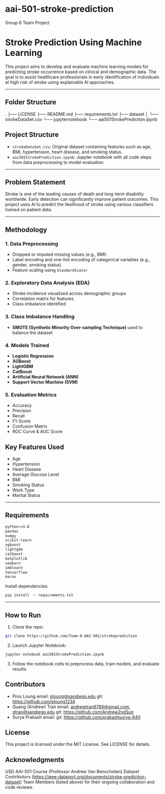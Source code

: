 # aai-501-stroke-prediction
Group 6 Team Project

# Stroke Prediction Using Machine Learning

This project aims to develop and evaluate machine learning models for predicting stroke occurrence based on clinical and demographic data. The goal is to assist healthcare professionals in early identification of individuals at high risk of stroke using explainable AI approaches.

---
## Folder Structure
.
├── LICENSE
├── README.md
├── requirements.txt
├── dataset
│   └── strokeDataSet.csv
└── jupyternotebook
    └── aai501StrokePrediction.ipynb

## Project Structure

- `strokeDataSet.csv`: Original dataset containing features such as age, BMI, hypertension, heart disease, and smoking status.
- `aai501StrokePrediction.ipynb`: Jupyter notebook with all code steps from data preprocessing to model evaluation.

---

## Problem Statement

Stroke is one of the leading causes of death and long-term disability worldwide. Early detection can significantly improve patient outcomes. This project uses AI to predict the likelihood of stroke using various classifiers trained on patient data.

---

## Methodology

### 1. **Data Preprocessing**

- Dropped or imputed missing values (e.g., BMI)
- Label encoding and one-hot encoding of categorical variables (e.g., gender, smoking status)
- Feature scaling using `StandardScaler`

### 2. **Exploratory Data Analysis (EDA)**

- Stroke incidence visualized across demographic groups
- Correlation matrix for features
- Class imbalance identified

### 3. **Class Imbalance Handling**

- **SMOTE (Synthetic Minority Over-sampling Technique)** used to balance the dataset

### 4. **Models Trained**

- **Logistic Regression**
- **XGBoost**
- **LightGBM**
- **CatBoost**
- **Artificial Neural Network (ANN)**
- **Support Vector Machine (SVM)**

### 5. **Evaluation Metrics**

- Accuracy
- Precision
- Recall
- F1-Score
- Confusion Matrix
- ROC Curve & AUC Score


## Key Features Used

- Age
- Hypertension
- Heart Disease
- Average Glucose Level
- BMI
- Smoking Status
- Work Type
- Marital Status

---

## Requirements

```bash
python>=3.8
pandas
numpy
scikit-learn
xgboost
lightgbm
catboost
matplotlib
seaborn
imblearn
tensorflow
keras
```

Install dependencies:

```bash
pip install -r requirements.txt
```

---

## How to Run

1. Clone the repo:

```bash
git clone https://github.com/Team-6-AAI-501/strokeprediction
```

2. Launch Jupyter Notebook:

```bash
jupyter notebook aai501StrokePrediction.ipynb
```

3. Follow the notebook cells to preprocess data, train models, and evaluate results.

## Contributors
- Pros Loung
    email: ploung@sandiego.edu
    git: https://github.com/ploung1234
- Quang (Andrew) Tran
    email: andrewtran6789@gmail.com, qtran@sandiego.edu
    git: https://github.com/Andrew2ndSun
- Surya Prakash
    email:
    git: https://github.com/prakashsurya-840

## License
This project is licensed under the MIT License. See LICENSE for details.

## Acknowledgments
USD AAI-501 Course (Professor Andrew Van Benschoten)
Dataset Contributors (https://ieee-dataport.org/documents/stroke-prediction-dataset)
Team Members (listed above) for their ongoing collaboration and code reviews.

